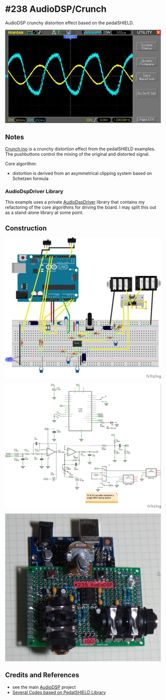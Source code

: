 # #238 AudioDSP/Crunch

AudioDSP crunchy distortion effect based on the pedalSHIELD.

![waveform](./assets/Crunch_build.jpg?raw=true)

## Notes

[Crunch.ino](./Crunch.ino) is a crunchy distortion effect from the pedalSHIELD examples.
The pushbuttons control the mixing of the original and distorted signal.

Core algorithm:

* distortion is derived from an asymmetrical clipping system based on Schetzen formula


### AudioDspDriver Library

This example uses a private [AudioDspDriver](../../../libraries/AudioDspDriver) library
that contains my refactoring of the core algorithms for driving the board.
I may split this out as a stand-alone library at some point.


## Construction

![Breadboard](../assets/AudioDSP_bb.jpg?raw=true)

![The Schematic](../assets/AudioDSP_schematic.jpg?raw=true)

![Build](../assets/AudioDSP_build.jpg?raw=true)


## Credits and References
* see the main [AudioDSP](../) project
* [Several Codes based on PedalSHIELD Library](http://www.electrosmash.com/forum/software-pedalshield/133-several-codes-based-on-pedalshield-library?lang=en)
